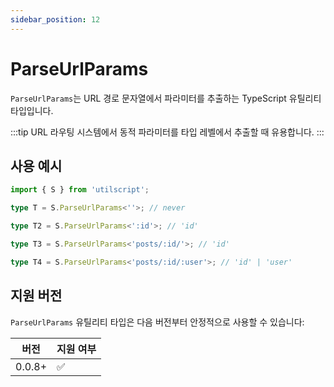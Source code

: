 ```yaml
---
sidebar_position: 12
---
```


# ParseUrlParams

`ParseUrlParams`는 URL 경로 문자열에서 파라미터를 추출하는 TypeScript 유틸리티 타입입니다.

:::tip
URL 라우팅 시스템에서 동적 파라미터를 타입 레벨에서 추출할 때 유용합니다.
:::

## 사용 예시

```ts
import { S } from 'utilscript';

type T = S.ParseUrlParams<''>; // never

type T2 = S.ParseUrlParams<':id'>; // 'id'

type T3 = S.ParseUrlParams<'posts/:id/'>; // 'id'

type T4 = S.ParseUrlParams<'posts/:id/:user'>; // 'id' | 'user'
```

## 지원 버전

`ParseUrlParams` 유틸리티 타입은 다음 버전부터 안정적으로 사용할 수 있습니다:

| 버전   | 지원 여부 |
| ------ | --------- |
| 0.0.8+ | ✅        |

